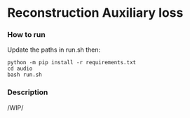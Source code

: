 # Reconstruction Auxiliary loss

### How to run
Update the paths in run.sh then:
```
python -m pip install -r requirements.txt
cd audio
bash run.sh
```

### Description

/WIP/